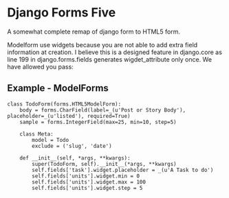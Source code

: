 # Django Forms Five

A somewhat complete remap of django form to HTML5 form.

Modelform use widgets because you are not able to add extra field information at creation.  I believe this is a designed feature in django.core as line 199 in django.forms.fields generates wigdet_attribute only once. We have allowed you pass:


## Example - ModelForms
```
class TodoForm(forms.HTML5ModelForm):
    body = forms.CharField(label=_(u'Post or Story Body'), placeholder=_(u'listed'), required=True)
    sample = forms.IntegerField(max=25, min=10, step=5)

    class Meta:
        model = Todo
        exclude = ('slug', 'date')

    def __init__(self, *args, **kwargs):
        super(TodoForm, self).__init__(*args, **kwargs)
        self.fields['task'].widget.placeholder = _(u'A Task to do')
        self.fields['units'].widget.min = 0
        self.fields['units'].widget.max = 100
        self.fields['units'].widget.step = 5
```